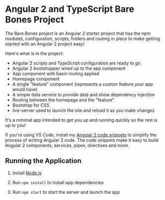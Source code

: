 # Angular 2 and TypeScript Bare Bones Project

The Bare Bones project is an Angular 2 starter project that has the npm modules, 
configuration, scripts, folders and routing in place to make getting started 
with an Angular 2 project easy!

Here's what is in the project:

* Angular 2 scripts and TypeScript configuration are ready to go
* Angular 2 bootstrapper wired up to the app component
* App component with basic routing applied
* Homepage component 
* A single "feature" component (represents a custom feature your app would have)
* A simple data service to provide data and show dependency injection
* Routing between the homepage and the "feature"
* Bootstrap for CSS
* live-server used to launch the site and reload it as you make changes

It's a minimal app intended to get you up and running quickly so the rest is up to you!

If you're using VS Code, install my [Angular 2 code snippets](https://blog.codewithdan.com/2016/08/30/angular-2-typescript-and-html-snippets-for-vs-code) 
to simplify the process of writing Angular 2 code. The code snippets make it easy
to build Angular 2 components, services, pipes, directives and more.


## Running the Application

1. Install [Node.js](http://nodejs.org)

1. Run `npm install` to install app dependencies

1. Run `npm start` to start the server and launch the app
